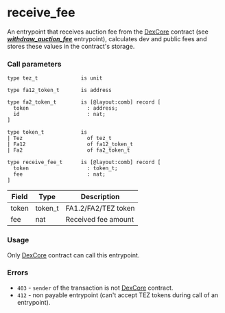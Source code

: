 # receive\_fee

An entrypoint that receives auction fee from the [DexCore](../../../dexcore-contract/) contract (see [_**withdraw\_auction\_fee**_](../../../dexcore-contract/entrypoints-overview/dex-entrypoints/withdraw\_auction\_fee.md) entrypoint), calculates dev and public fees and stores these values in the contract's storage.

### Call parameters

```pascaligo
type tez_t              is unit

type fa12_token_t       is address

type fa2_token_t        is [@layout:comb] record [
  token                   : address;
  id                      : nat;
]

type token_t            is
| Tez                     of tez_t
| Fa12                    of fa12_token_t
| Fa2                     of fa2_token_t

type receive_fee_t      is [@layout:comb] record [
  token                   : token_t;
  fee                     : nat;
]
```

| Field | Type     | Description         |
| ----- | -------- | ------------------- |
| token | token\_t | FA1.2/FA2/TEZ token |
| fee   | nat      | Received fee amount |

### Usage

Only [DexCore](../../../dexcore-contract/) contract can call this entrypoint.

### Errors

* `403` - `sender` of the transaction is not [DexCore](../../../dexcore-contract/) contract.
* `412` - non payable entrypoint (can't accept TEZ tokens during call of an entrypoint).
